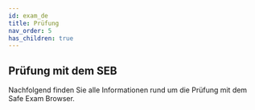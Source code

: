 ```yaml
---
id: exam_de
title: Prüfung
nav_order: 5
has_children: true
---
```


## Prüfung mit dem SEB

Nachfolgend finden Sie alle Informationen rund um die Prüfung mit dem Safe Exam Browser.